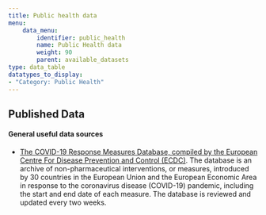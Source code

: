 ```yaml
---
title: Public health data
menu:
    data_menu:
        identifier: public_health
        name: Public Health data
        weight: 90
        parent: available_datasets
type: data_table
datatypes_to_display:
- "Category: Public Health"
---
```


## Published Data

#### General useful data sources

- [The COVID-19 Response Measures Database, compiled by the European Centre For Disease Prevention and Control (ECDC)](https://www.ecdc.europa.eu/en/publications-data/download-data-response-measures-covid-19).
The database is an archive of non-pharmaceutical interventions, or measures, introduced by 30 countries in the European Union and the European Economic Area in response to the coronavirus disease (COVID-19) pandemic, including the start and end date of each measure. The database is reviewed and updated every two weeks.
